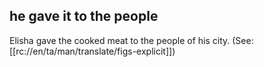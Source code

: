 ## he gave it to the people ##

Elisha gave the cooked meat to the people of his city. (See: [[rc://en/ta/man/translate/figs-explicit]])